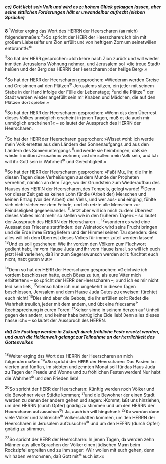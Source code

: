 ##### cc) Gott liebt sein Volk und wird es zu hohem Glück gelangen lassen, aber seine sittlichen Forderungen hält er unwandelbar aufrecht (sieben Sprüche)

__8__
<sup>1</sup>Weiter erging das Wort des HERRN der Heerscharen (an mich) folgendermaßen:
<sup>2</sup>»So spricht der HERR der Heerscharen: Ich bin mit großem Liebeseifer um Zion erfüllt und von heftigem Zorn um seinetwillen entbrannt!«<sup title="vgl. 1,14-15">&#x2732;</sup>

<sup>3</sup>So hat der HERR gesprochen: »Ich kehre nach Zion zurück und will wieder inmitten Jerusalems Wohnung nehmen, und Jerusalem soll ›die treue Stadt‹ heißen und der Berg des HERRN der Heerscharen ›der heilige Berg‹.«

<sup>4</sup>So hat der HERR der Heerscharen gesprochen: »Wiederum werden Greise und Greisinnen auf den Plätzen<sup title="oder: Straßen">&#x2732;</sup> Jerusalems sitzen, ein jeder mit seinem Stabe in der Hand infolge der Fülle der Lebenstage;
<sup>5</sup>und die Plätze<sup title="oder: Straßen">&#x2732;</sup> der Stadt werden wieder angefüllt sein mit Knaben und Mädchen, die auf den Plätzen dort spielen.«

<sup>6</sup>So hat der HERR der Heerscharen gesprochen: »Wenn das dem Überrest dieses Volkes unmöglich erscheint in jenen Tagen, muß es da auch mir unmöglich erscheinen?« – so lautet der Ausspruch des HERRN der Heerscharen.

<sup>7</sup>So hat der HERR der Heerscharen gesprochen: »Wisset wohl: ich werde mein Volk erretten aus den Ländern des Sonnenaufgangs und aus den Ländern des Sonnenuntergangs
<sup>8</sup>und werde sie heimbringen, daß sie wieder inmitten Jerusalems wohnen; und sie sollen mein Volk sein, und ich will ihr Gott sein in Wahrheit<sup title="oder: Treue">&#x2732;</sup> und Gerechtigkeit.«

<sup>9</sup>So hat der HERR der Heerscharen gesprochen: »Faßt Mut, ihr, die ihr in diesen Tagen diese Verheißungen aus dem Munde der Propheten vernehmt, nämlich an dem Tage, wo der Grundstein zum Wiederaufbau des Hauses des HERRN der Heerscharen, des Tempels, gelegt wurde!
<sup>10</sup>Denn vor dieser Zeit gab es keinen Lohn für die (Arbeit der) Menschen und keinen Ertrag (von der Arbeit) des Viehs, und wer aus- und einging, fühlte sich nicht sicher vor dem Feinde, und ich reizte alle Menschen zur Feindseligkeit gegeneinander.
<sup>11</sup>Jetzt aber will ich mich zu dem Überrest dieses Volkes nicht mehr so stellen wie in den früheren Tagen« – so lautet der Ausspruch des HERRN der Heerscharen –,
<sup>12</sup>»sondern es wird eine Aussaat des Friedens stattfinden: der Weinstock wird seine Frucht bringen und die Erde ihren Ertrag liefern und der Himmel seinen Tau spenden: dies alles will ich dem Überrest dieses Volkes für immer zuteil werden lassen!
<sup>13</sup>Und es soll geschehen: Wie ihr vordem den Völkern zum Fluchwort gedient habt, ihr vom Hause Juda und ihr vom Hause Israel, so will ich euch jetzt Heil verleihen, daß ihr zum Segenswunsch werden sollt: fürchtet euch nicht, habt guten Mut!«

<sup>14</sup>Denn so hat der HERR der Heerscharen gesprochen: »Gleichwie ich vordem beschlossen hatte, euch Böses zu tun, als eure Väter mich erbitterten« – so spricht der HERR der Heerscharen –, »und ich es mir nicht leid sein ließ,
<sup>15</sup>ebenso habe ich nun umgekehrt in diesen Tagen beschlossen, Jerusalem und dem Hause Juda Gutes zu erweisen: fürchtet euch nicht!
<sup>16</sup>Dies sind aber die Gebote, die ihr erfüllen sollt: Redet die Wahrheit treulich, jeder mit dem andern, und übt eine friedsame<sup title="oder: heilsame">&#x2732;</sup> Rechtsprechung in euren Toren!
<sup>17</sup>Keiner sinne in seinem Herzen auf Unheil gegen den andern, und keiner habe betrügliche Eide lieb! Denn alles dieses hasse ich« – so lautet der Ausspruch des HERRN.

##### dd) Die Fasttage werden in Zukunft durch fröhliche Feste ersetzt werden, und auch die Heidenwelt gelangt zur Teilnahme an der Herrlichkeit des Gottesvolkes

<sup>18</sup>Weiter erging das Wort des HERRN der Heerscharen an mich folgendermaßen:
<sup>19</sup>»So spricht der HERR der Heerscharen: Das Fasten im vierten und fünften, im siebten und zehnten Monat soll für das Haus Juda zu Tagen der Freude und Wonne und zu fröhlichen Festen werden! Nur habt die Wahrheit<sup title="oder: Treue">&#x2732;</sup> und den Frieden lieb!

<sup>20</sup>So spricht der HERR der Heerscharen: Künftig werden noch Völker und die Bewohner vieler Städte kommen;
<sup>21</sup>und die Bewohner der einen Stadt werden zu denen der andern gehen und sagen: ›Kommt, laßt uns hinziehen, um den HERRN (durch Opfer) gnädig zu stimmen und um den HERRN der Heerscharen aufzusuchen<sup title="oder: zu befragen">&#x2732;</sup>! Ja, auch ich will hingehen!‹
<sup>22</sup>So werden denn viele Völker und zahlreiche<sup title="oder: mächtige">&#x2732;</sup> Völkerschaften kommen, um den HERRN der Heerscharen in Jerusalem aufzusuchen<sup title="oder: zu befragen">&#x2732;</sup> und um den HERRN (durch Opfer) gnädig zu stimmen.

<sup>23</sup>So spricht der HERR der Heerscharen: In jenen Tagen, da werden zehn Männer aus allen Sprachen der Völker einen jüdischen Mann beim Rockzipfel ergreifen und zu ihm sagen: ›Wir wollen mit euch gehen, denn wir haben vernommen, daß Gott mit<sup title="oder: bei">&#x2732;</sup> euch ist.‹«